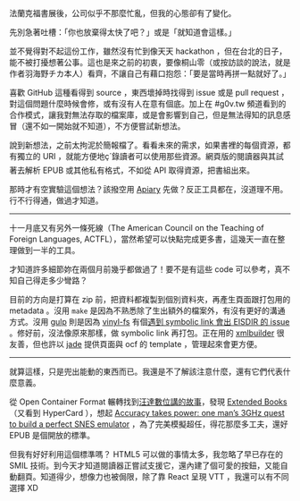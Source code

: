 法蘭克福書展後，公司似乎不那麼忙亂，但我的心態卻有了變化。

先別急著吐槽：「你也放棄得太快了吧？」或是「就知道會這樣。」

並不覺得對不起這份工作，雖然沒有忙到像天天 hackathon ，但在台北的日子，能不被打擾想著公事。這也是來之前的初衷，要像桐山零（或按訪談的說法，就是作者羽海野チカ本人）看齊，不讓自己有藉口抱怨：「要是當時再拼一點就好了。」

喜歡 GitHub 這種看得到 source ，東西壞掉時找得到 issue 或是 pull request ，對這個問題什麼時候會修，或有沒有人在意有個底。加上在 #g0v.tw 頻道看到的合作模式，讓我對無法存取的檔案庫，或是會影響到自己，但是無法得知的訊息感冒（還不如一開始就不知道），不方便嘗試新想法。

說到新想法，之前太拘泥於簡報檔了。看看未來的需求，如果書裡的每個資源，都有獨立的 URI ，就能方便地ç´錄讀者可以使用那些資源。網頁版的閱讀器與其試著去解析 EPUB 或其他私有格式，不如從 API 取得資源，把書組出來。

那時才有空實驗這個想法？該撥空用 [Apiary](http://apiary.io/) 先做？反正工具都在，沒道理不用。行不行得通，做過才知道。

---

十一月底又有另外一條死線（The American Council on the Teaching of Foreign Languages, ACTFL），當然希望可以快點完成更多書，這幾天一直在整理做到一半的工具。

才知道許多細節妳在兩個月前幾乎都做過了！要不是有這些 code 可以參考，真不知自己得走多少彎路？

目前的方向是打算在 zip 前，把資料都複製到個別資料夾，再產生頁面跟打包用的 metadata 。沒用 `make` 是因為不熟悉除了生出額外的檔案外，有沒有更好的溝通方式。沒用 [gulp](https://www.npmjs.org/package/gulp) 則是因為 [vinyl-fs](https://www.npmjs.org/package/vinyl-fs) 有個[遇到 symbolic link 會出 EISDIR 的 issue](https://github.com/wearefractal/vinyl-fs/issues/39) 。修好前，沒法像原來那樣，做 symbolic link 再打包。正在用的 [xmlbuilder](https://www.npmjs.org/package/xmlbuilder) 很友善，但也許以 [jade](https://www.npmjs.org/package/jade) 提供頁面與 ocf 的 template ，管理起來會更方便。

---

就算這樣，只是兜出能動的東西而已。我還是不了解該注意什麼，還有它們代表什麼意義。

從 Open Container Format 輾轉找到[汪達數位講的故事](http://wanderer.tw/post/34139362832/recyclebookstore-in-2032-2)，發現 [Extended Books](http://en.wikipedia.org/wiki/Expanded_Books) （又看到 HyperCard ），想起 [Accuracy takes power: one man’s 3GHz quest to build a perfect SNES emulator](http://arstechnica.com/gaming/2011/08/accuracy-takes-power-one-mans-3ghz-quest-to-build-a-perfect-snes-emulator/) ，為了完美模擬超任，得花那麼多工夫，還好 EPUB 是個開放的標準。

但我有好好利用這個標準嗎？ HTML5 可以做的事情太多，我忽略了早已存在的 SMIL 技術。到今天才知道閱讀器正嘗試支援它，還內建了個可愛的按鈕，又能自動翻頁。知道得少，想像力也被侷限，除了靠 React 呈現 VTT ，我還可以有不同選擇 XD
